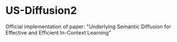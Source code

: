 # US-Diffusion2
Official implementation of paper: "Underlying Semantic Diffusion for Effective and Efficient In-Context Learning"
